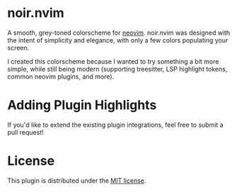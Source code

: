 # noir.nvim

A smooth, grey-toned colorscheme for [neovim](https://github.com/neovim/neovim).
noir.nvim was designed with the intent of simplicity and elegance, with only a
few colors populating your screen.

I created this colorscheme because I wanted to try something a bit more simple,
while still being modern (supporting treesitter, LSP highlight tokens, common
neovim plugins, and more).

# Adding Plugin Highlights

If you'd like to extend the existing plugin integrations, feel free to submit a
pull request!

# License

This plugin is distributed under the [MIT license](./LICENSE).
